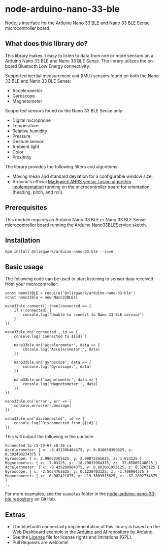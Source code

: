 # node-arduino-nano-33-ble

Node.js interface for the Arduino [Nano 33 BLE](https://www.arduino.cc/en/Guide/NANO33BLE) and
[Nano 33 BLE Sense](https://www.arduino.cc/en/Guide/NANO33BLESense) microcontroller board.

## What does this library do?

This library makes it easy to listen to data from one or more sensors on a Arduino Nano 33 BLE and Nano 33 BLE Sense. The library utilizes the on-board Bluetooth Low Energy connectivity.

Supported inertial measurement unit (IMU) sensors found on both the Nano 33 BLE and Nano 33 BLE Sense:

-   Accelerometer
-   Gyroscope
-   Magnetometer

Supported sensors found on the Nano 33 BLE Sense only:

-   Digital microphone
-   Temperature
-   Relative humidity
-   Pressure
-   Gesture sensor
-   Ambient light
-   Color
-   Proximity

The library provides the following filters and algorithms:

-   Moving mean and standard deviation for a configurable window size.
-   Arduino's official [Madgwick AHRS sensor fusion algorithm implementation](https://github.com/arduino-libraries/MadgwickAHRS) running on the microcontroller board for orientation (heading, pitch, and roll).

## Prerequisites

This module requires an Arduino Nano 33 BLE or Nano 33 BLE Sense microcontroller board running the Arduino [Nano33BLEService](https://github.com/njanssen/arduino-nano-33-ble) sketch.

## Installation

```
npm install @vliegwerk/arduino-nano-33-ble --save
```

## Basic usage

The following code can be used to start listening to sensor data received from your microcontroller:

```
const Nano33BLE = require('@vliegwerk/arduino-nano-33-ble')
const nano33ble = new Nano33BLE()

nano33ble.connect().then(connected => {
	if (!connected) {
		console.log('Unable to connect to Nano 33 BLE service')
	}
})

nano33ble.on('connected', id => {
	console.log(`Connected to ${id}`)

	nano33ble.on('accelerometer', data => {
		console.log('Accelerometer:', data)
	})

	nano33ble.on('gyroscope', data => {
		console.log('Gyroscope:', data)
	})

	nano33ble.on('magnetometer', data => {
		console.log('Magnetometer:', data)
	})
})

nano33ble.on('error', err => {
	console.error(err.message)
})

nano33ble.on('disconnected', id => {
	console.log(`Disconnected from ${id}`)
})
```

This will output the following in the console:

```
Connected to c5-29-67-c0-36-ca
Accelerometer: { x: -0.431396484375, y: 0.816650390625, z: 0.302490234375 }
Gyroscope: { x: 2.99072265625, y: 2.99072265625, z: 1.953125 }
Magnetometer: { x: -7.03125, y: -18.29833984375, z: -37.65869140625 }
Accelerometer: { x: -0.439208984375, y: 0.802001953125, z: 0.3203125 }
Gyroscope: { x: -2.5634765625, y: 0.1220703125, z: -1.708984375 }
Magnetometer: { x: -6.982421875, y: -19.3603515625, z: -37.2802734375 }
..
```

For more examples, see the `examples` folder in the [node-arduino-nano-33-ble repository](https://github.com/njanssen/node-arduino-nano-33-ble/tree/master/examples) on GitHub.

## Extras

-   The bluetooth connectivity implementation of this library is based on the Web Dashboard example in the [Arduino and AI](https://github.com/arduino/ArduinoAI) repository by Arduino.
-   See the [License](LICENSE) file for license rights and limitations (GPL).
-   Pull Requests are welcome!
